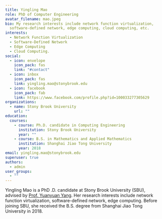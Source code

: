 ```yaml
---
title: Yingling Mao
role: PhD of Computer Engineering
avatar_filename: mao.jpeg
bio: My research interests include network function virtualization,
  software-defined network, edge computing, cloud computing, etc.
interests:
  - Network Function Virtualization
  - Software-Defined Network
  - Edge Computing
  - Cloud Computing.
social:
  - icon: envelope
    icon_pack: fas
    link: "#contact"
  - icon: inbox
    icon_pack: fas
    link: yingling.mao@stonybrook.edu
  - icon: facebook
    icon_pack: fab
    link: https://www.facebook.com/profile.php?id=100033277305629
organizations:
  - name: Stony Brook University
    url: ""
education:
  courses:
    - course: Ph.D. candidate in Computing Engineering
      institution: Stony Brook University
      year: ""
    - course: B.S. in Mathematics and Applied Mathematics
      institution: Shanghai Jiao Tong University
      year: 2018
email: yingling.mao@stonybrook.edu
superuser: true
authors:
  - admin
user_groups:
  - ""
---
```

Yingling Mao is a PhD .D. candidate at Stony Brook University (SBU), advised by [Prof. Yuanyuan Yang](http://www.ece.stonybrook.edu/~yang). Her research interests include network function virtualization, software-defined network, edge computing. Before joining SBU, she received the B.S. degree from Shanghai Jiao Tong University in 2018.